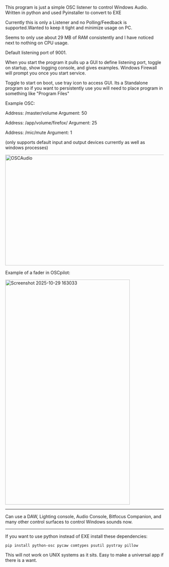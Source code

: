 This program is just a simple OSC listener to control Windows Audio. Written in python and used Pyinstaller to convert to EXE

Currently this is only a Listener and no Polling/Feedback is supported.Wanted to keep it tight and minimize usage on PC.

Seems to only use about 29 MB of RAM consistently and I have noticed next to nothing on CPU usage. 

Default listening port of 9001. 

When you start the program it pulls up a GUI to define listening port, toggle on startup, show logging console, and gives examples. Windows Firewall will prompt you once you start service.

Toggle to start on boot, use tray icon to access GUI. Its a Standalone program so if you want to persistently use you will need to place program in something like "Program Files"


Example OSC:

Address: /master/volume 
Argument: 50

Address: /app/volume/firefox/
Argument: 25

Address: /mic/mute
Argument: 1

(only supports default input and output devices currently as well as windows processes)


<img width="523" height="352" alt="OSCAudio" src="https://github.com/user-attachments/assets/0ec9963a-6c7b-4056-85ca-daf94d4e121a" />


Example of a fader in OSCpilot:

<img width="396" height="715" alt="Screenshot 2025-10-29 163033" src="https://github.com/user-attachments/assets/04d9ad28-5c74-463b-ab72-892287f0ee1b" />

-------------------------------------------------------------------------------------------------------------------------------------------

Can use a DAW, Lighting console, Audio Console, Bitfocus Companion, and many other control surfaces to control Windows sounds now.

-------------------------------------------------------------------------------------------------------------------------------------------

If you want to use python instead of EXE install these dependencies: 
    
    pip install python-osc pycaw comtypes psutil pystray pillow 



This will not work on UNIX systems as it sits. Easy to make a universal app if there is a want.
